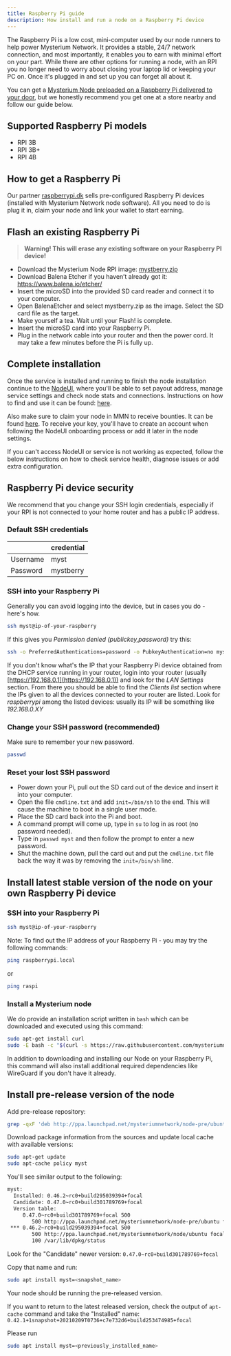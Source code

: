 ```yaml
---
title: Raspberry Pi guide
description: How install and run a node on a Raspberry Pi device
---
```


The Raspberry Pi is a low cost, mini-computer used by our node runners to help power Mysterium Network.
It provides a stable, 24/7 network connection, and most importantly, it enables you to earn with minimal effort on your part.
While there are other options for running a node, with an RPI you no longer need to worry about closing your laptop lid or keeping your PC on.
Once it's plugged in and set up you can forget all about it.

You can get a <a href="https://raspberrypi.dk/en/product/mysterium-network-node-raspberry-pi-starter-kit/">Mysterium Node preloaded on a Raspberry Pi delivered to your door</a>, but we honestly recommend you get one at a store nearby and follow our guide below.

## Supported Raspberry Pi models
- RPI 3B
- RPI 3B+
- RPI 4B

## How to get a Raspberry Pi
Our partner [raspberrypi.dk](https://raspberrypi.dk/en/product/mysterium-network-node-raspberry-pi-starter-kit/) sells pre-configured Raspberry Pi devices (installed with Mysterium Network node software).
All you need to do is plug it in, claim your node and link your wallet to start earning.

## Flash an existing Raspberry Pi

> **Warning! This will erase any existing software on your Raspberry PI device!**

- Download the Mysterium Node RPI image: [mystberry.zip](https://github.com/mysteriumnetwork/node/releases/download/0.61.1/mystberry.zip)
- Download Balena Etcher if you haven’t already got it: https://www.balena.io/etcher/
- Insert the microSD into the provided SD card reader and connect it to your computer.
- Open BalenaEtcher and select mystberry.zip as the image. Select the SD card file as the target.
- Make yourself a tea. Wait until your Flash! is complete.
- Insert the microSD card into your Raspberry Pi.
- Plug in the network cable into your router and then the power cord. It may take a few minutes before the Pi is fully up.

## Complete installation

Once the service is installed and running to finish the node installation continue to the [NodeUI](https://docs.mysterium.network/node-runners/node-ui/), where you'll be able to set payout address, manage service settings and check node stats and connections. Instructions on how to find and use it can be found: [here](https://docs.mysterium.network/node-runners/node-ui/).

Also make sure to claim your node in MMN to receive bounties. It can be found [here](https://my.mysterium.network). To receive your key, you'll have to create an account when following the NodeUI onboarding process or add it later in the node settings.

If you can't access NodeUI or service is not working as expected, follow the below instructions on how to check service health, diagnose issues or add extra configuration.

## Raspberry Pi device security

We recommend that you change your SSH login credentials, especially if your RPI is not connected to your home router and has a public IP address.

### Default SSH credentials

|           | credential
|-----------|-----------|
| Username  | myst
| Password  | mystberry

### SSH into your Raspberry Pi
Generally you can avoid logging into the device, but in cases you do - here's how.
```bash
ssh myst@ip-of-your-raspberry
```

If this gives you _Permission denied (publickey,password)_ try this:
```bash
ssh -o PreferredAuthentications=password -o PubkeyAuthentication=no myst@ip-of-your-raspberry
```

If you don't know what's the IP that your Raspberry Pi device obtained from the DHCP service running in your router, login into your router (usually [https://192.168.0.1](https://192.168.0.1)) and look for the _LAN Settings_ section.
From there you should be able to find the _Clients list_ section where the IPs given to all the devices connected to your router are listed. Look for _raspberrypi_ among the listed devices: usually its IP will be something like _192.168.0.XY_

### Change your SSH password (recommended)
Make sure to remember your new password.
```bash
passwd
```

### Reset your lost SSH password
- Power down your Pi, pull out the SD card out of the device and insert it into your computer.
- Open the file `cmdline.txt` and add `init=/bin/sh` to the end. This will cause the machine to boot in a single user mode.
- Place the SD card back into the Pi and boot.
- A command prompt will come up, type in `su` to log in as root (no password needed).
- Type in `passwd myst` and then follow the prompt to enter a new password.
- Shut the machine down, pull the card out and put the `cmdline.txt` file back the way it was by removing the `init=/bin/sh` line.

## Install latest stable version of the node on your own Raspberry Pi device

### SSH into your Raspberry Pi

```bash
ssh myst@ip-of-your-raspberry
```
Note: To find out the IP address of your Raspberry Pi - you may try the following commands:
```bash
ping raspberrypi.local
```
or
```bash
ping raspi
```

### Install a Mysterium node

We do provide an installation script written in `bash` which can be downloaded and executed using this command:

```bash
sudo apt-get install curl
sudo -E bash -c "$(curl -s https://raw.githubusercontent.com/mysteriumnetwork/node/master/install.sh)"
```

In addition to downloading and installing our Node on your Raspberry Pi, this command will also install additional required dependencies like WireGuard if you don't have it already.


## Install pre-release version of the node

Add pre-release repository:

```bash
grep -qxF 'deb http://ppa.launchpad.net/mysteriumnetwork/node-pre/ubuntu focal main' /etc/apt/sources.list || echo 'deb http://ppa.launchpad.net/mysteriumnetwork/node-pre/ubuntu focal main' | sudo tee -a /etc/apt/sources.list > /dev/null
```

Download package information from the sources and update local cache with available versions:

```bash
sudo apt-get update
sudo apt-cache policy myst
```

You'll see similar output to the following:

```bash
myst:
  Installed: 0.46.2~rc0+build295039394+focal
  Candidate: 0.47.0~rc0+build301789769+focal
  Version table:
     0.47.0~rc0+build301789769+focal 500
        500 http://ppa.launchpad.net/mysteriumnetwork/node-pre/ubuntu focal/main armhf Packages
 *** 0.46.2~rc0+build295039394+focal 500
        500 http://ppa.launchpad.net/mysteriumnetwork/node/ubuntu focal/main armhf Packages
        100 /var/lib/dpkg/status
```

Look for the "Candidate" newer version:
`0.47.0~rc0+build301789769+focal`

Copy that name and run:
```bash
sudo apt install myst=<snapshot_name>
```

Your node should be running the pre-released version.

If you want to return to the latest released version, check the output of `apt-cache` command and take the "Installed" name:
`0.42.1+1snapshot+20210209T0736+c7e732d6+build253474985+focal`

Please run

```bash
sudo apt install myst=<previously_installed_name>
```
